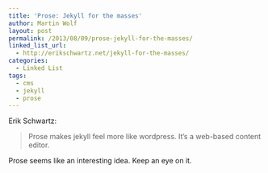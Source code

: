 ```yaml
---
title: 'Prose: Jekyll for the masses'
author: Martin Wolf
layout: post
permalink: /2013/08/09/prose-jekyll-for-the-masses/
linked_list_url:
  - http://erikschwartz.net/jekyll-for-the-masses/
categories:
  - Linked List
tags:
  - cms
  - jekyll
  - prose
---
```

<p class="linked-list-quote-author">
  Erik Schwartz:
</p>

> Prose makes jekyll feel more like wordpress. It’s a web-based content editor.

Prose seems like an interesting idea. Keep an eye on it.